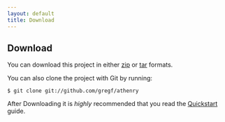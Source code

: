 ```yaml
---
layout: default
title: Download 
---
```


Download
--------

You can download this project in either [zip](http://github.com/gregf/athenry/zipball/master) or [tar](http://github.com/gregf/athenry/tarball/master) formats.

You can also clone the project with Git by running: 

    $ git clone git://github.com/gregf/athenry

After Downloading it is _highly_ recommended that you read the [Quickstart](http://gregf.github.com/athenry/docs/quickstart/) guide.
